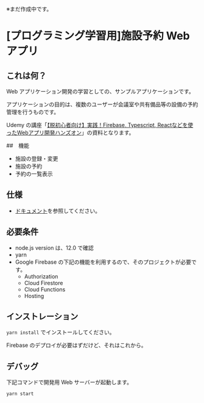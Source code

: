 ※まだ作成中です。

# [プログラミング学習用]施設予約 Web アプリ

## これは何？

Web アプリケーション開発の学習としての、サンプルアプリケーションです。

アプリケーションの目的は、複数のユーザーが会議室や共有備品等の設備の予約管理を行うものです。

Udemy の講座「[【脱初心者向け】実践！Firebase, Typescript, Reactなどを使ったWebアプリ開発ハンズオン](https://www.udemy.com/course/total-web-app-dev/?referralCode=02828A24ACCA747A4B8C)」の資料となります。

##　機能

- 施設の登録・変更
- 施設の予約
- 予約の一覧表示

## 仕様

- [ドキュメント](doc/../docs/index.md)を参照してください。

## 必要条件

- node.js version は、12.0 で確認
- yarn
- Google Firebase の下記の機能を利用するので、そのプロジェクトが必要です。
  - Authorization
  - Cloud Firestore
  - Cloud Functions
  - Hosting

## インストレーション

`yarn install` でインストールしてください。

Firebase のデプロイが必要はずだけど、それはこれから。

## デバッグ

下記コマンドで開発用 Web サーバーが起動します。

```bash
yarn start
```
